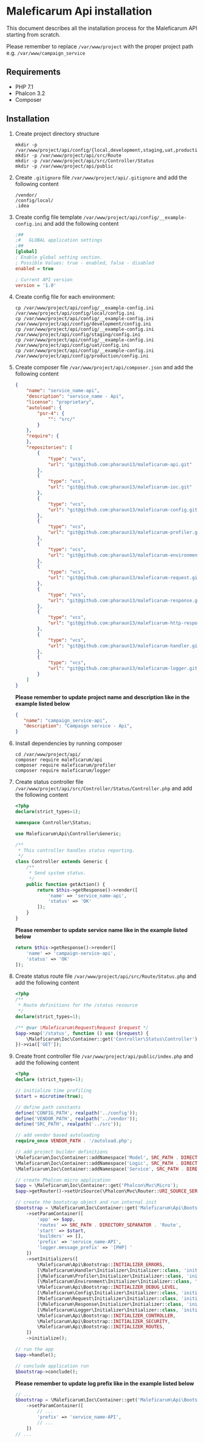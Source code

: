 # Maleficarum Api installation

This document describes all the installation process for the Maleficarum API starting from scratch.

Please remember to replace `/var/www/project` with the proper project path e.g. `/var/www/campaign_service`

## Requirements
* PHP 7.1
* Phalcon 3.2
* Composer

## Installation
1. Create project directory structure
    ```shell
    mkdir -p /var/www/project/api/config/{local,development,staging,uat,production}
    mkdir -p /var/www/project/api/src/Route
    mkdir -p /var/www/project/api/src/Controller/Status
    mkdir -p /var/www/project/api/public
    ```

2. Create `.gitignore` file `/var/www/project/api/.gitignore` and add the following content
    ```
    /vendor/
    /config/local/
    .idea
    ```

3. Create config file template `/var/www/project/api/config/__example-config.ini` and add the following content
    ```ini
    ;##
    ;#   GLOBAL application settings
    ;##
    [global]
    ; Enable global setting section.
    ; Possible Values: true - enabled, false - disabled
    enabled = true

    ; Current API version
    version = '1.0'
    ```

4. Create config file for each environment:
    ```shell
    cp /var/www/project/api/config/__example-config.ini /var/www/project/api/config/local/config.ini
    cp /var/www/project/api/config/__example-config.ini /var/www/project/api/config/development/config.ini
    cp /var/www/project/api/config/__example-config.ini /var/www/project/api/config/staging/config.ini
    cp /var/www/project/api/config/__example-config.ini /var/www/project/api/config/uat/config.ini
    cp /var/www/project/api/config/__example-config.ini /var/www/project/api/config/production/config.ini
    ```

5. Create composer file `/var/www/project/api/composer.json` and add the following content
    ```json
    {
        "name": "service_name-api",
        "description": "service_name - Api",
        "license": "proprietary",
        "autoload": {
            "psr-4": {
                "": "src/"
            }
        },
        "require": {
        },
        "repositories": [
            {
                "type": "vcs",
                "url": "git@github.com:pharaun13/maleficarum-api.git"
            },
            {
                "type": "vcs",
                "url": "git@github.com:pharaun13/maleficarum-ioc.git"
            },
            {
                "type": "vcs",
                "url": "git@github.com:pharaun13/maleficarum-config.git"
            },
            {
                "type": "vcs",
                "url": "git@github.com:pharaun13/maleficarum-profiler.git"
            },
            {
                "type": "vcs",
                "url": "git@github.com:pharaun13/maleficarum-environment.git"
            },
            {
                "type": "vcs",
                "url": "git@github.com:pharaun13/maleficarum-request.git"
            },
            {
                "type": "vcs",
                "url": "git@github.com:pharaun13/maleficarum-response.git"
            },
            {
                "type": "vcs",
                "url": "git@github.com:pharaun13/maleficarum-http-response.git"
            },
            {
                "type": "vcs",
                "url": "git@github.com:pharaun13/maleficarum-handler.git"
            },
            {
                "type": "vcs",
                "url": "git@github.com:pharaun13/maleficarum-logger.git"
            }
        ]
    }
    ```

    **Please remember to update project name and description like in the example listed below**
    ```json
    {
       "name": "campaign_service-api",
       "description": "Campaign service - Api",
    }
    ```

6. Install dependencies by running composer
    ```shell
    cd /var/www/project/api/
    composer require maleficarum/api
    composer require maleficarum/profiler
    composer require maleficarum/logger
    ```

7. Create status controller file `/var/www/project/api/src/Controller/Status/Controller.php` and add the following content
    ```php
    <?php
    declare(strict_types=1);
    
    namespace Controller\Status;
    
    use Maleficarum\Api\Controller\Generic;
    
    /**
     * This controller handles status reporting.
     */
    class Controller extends Generic {
        /**
         * Send system status.
         */
        public function getAction() {
            return $this->getResponse()->render([
                'name' => 'service_name-api',
                'status' => 'OK'
            ]);
        }
    }
    ```

    **Please remember to update service name like in the example listed below**
    ```php
    return $this->getResponse()->render([
        'name' => 'campaign-service-api',
        'status' => 'OK'
    ]);
    ```

8. Create status route file `/var/www/project/api/src/Route/Status.php` and add the following content
    ```php
    <?php
    /**
     * Route definitions for the /status resource
     */
    declare(strict_types=1);

    /** @var \Maleficarum\Request\Request $request */
    $app->map('/status', function () use ($request) {
        \Maleficarum\Ioc\Container::get('Controller\Status\Controller')->__remap('get');
    })->via(['GET']);
    ```

9. Create front controller file `/var/www/project/api/public/index.php` and add the following content
    ```php
    <?php
    declare (strict_types=1);
    
    // initialize time profiling
    $start = microtime(true);
    
    // define path constants
    define('CONFIG_PATH', realpath('../config'));
    define('VENDOR_PATH', realpath('../vendor'));
    define('SRC_PATH', realpath('../src'));
    
    // add vendor based autoloading
    require_once VENDOR_PATH . '/autoload.php';

    // add project builder definitions
    \Maleficarum\Ioc\Container::addNamespace('Model', SRC_PATH . DIRECTORY_SEPARATOR . 'Ioc');
    \Maleficarum\Ioc\Container::addNamespace('Logic', SRC_PATH . DIRECTORY_SEPARATOR . 'Ioc');
    \Maleficarum\Ioc\Container::addNamespace('Service', SRC_PATH . DIRECTORY_SEPARATOR . 'Ioc');

    // create Phalcon micro application
    $app = \Maleficarum\Ioc\Container::get('Phalcon\Mvc\Micro');
    $app->getRouter()->setUriSource(\Phalcon\Mvc\Router::URI_SOURCE_SERVER_REQUEST_URI);
    
    // create the bootstrap object and run internal init
    $bootstrap = \Maleficarum\Ioc\Container::get('Maleficarum\Api\Bootstrap')
        ->setParamContainer([
            'app' => $app,
            'routes' => SRC_PATH . DIRECTORY_SEPARATOR . 'Route',
            'start' => $start,
            'builders' => [],
            'prefix' => 'service_name-API',
            'logger.message_prefix' => '[PHP] '
        ])
        ->setInitializers([
            \Maleficarum\Api\Bootstrap::INITIALIZER_ERRORS,
            [\Maleficarum\Handler\Initializer\Initializer::class, 'initialize'],
            [\Maleficarum\Profiler\Initializer\Initializer::class, 'initializeTime'],
            [\Maleficarum\Environment\Initializer\Initializer::class, 'initialize'],
            \Maleficarum\Api\Bootstrap::INITIALIZER_DEBUG_LEVEL,
            [\Maleficarum\Config\Initializer\Initializer::class, 'initialize'],
            [Maleficarum\Request\Initializer\Initializer::class, 'initialize'],
            [\Maleficarum\Response\Initializer\Initializer::class, 'initialize'],
            [\Maleficarum\Logger\Initializer\Initializer::class, 'initialize'],
            \Maleficarum\Api\Bootstrap::INITIALIZER_CONTROLLER,
            \Maleficarum\Api\Bootstrap::INITIALIZER_SECURITY,
            \Maleficarum\Api\Bootstrap::INITIALIZER_ROUTES,
        ])
        ->initialize();
    
    // run the app
    $app->handle();
    
    // conclude application run
    $bootstrap->conclude();
    ```

    **Please remember to update log prefix like in the example listed below**
    ```php
    // ...
    $bootstrap = \Maleficarum\Ioc\Container::get('Maleficarum\Api\Bootstrap')
        ->setParamContainer([
            // ...
            'prefix' => 'service_name-API',
            // ...
        ])
    // ...
    ```
